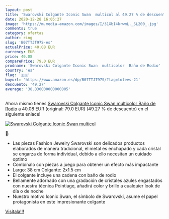 ```yaml
---
layout: post
title: 'Swarovski Colgante Iconic Swan  multicol al 49.27 % de descuento'
date: 2020-12-28 16:05:27
image: 'https://m.media-amazon.com/images/I/31XbI4krwmL._SL200_.jpg'
comments: true
category: ofertas
author: ring
slug: 'B07TTJT97S-es'
actualPrice: 40.08 EUR
currency: EUR
price: 40.08
comparePrice: 79.0 EUR
prodname: 'Swarovski Colgante Iconic Swan  multicolor  Baño de Rodio'
country: 'es'
flag: '🇪🇸'
buyurl: 'https://www.amazon.es/dp/B07TTJT97S/?tag=tolees-21'
descuento: '49.27'
average: '38.830000000000005'
---
```


Ahora mismo tienes [Swarovski Colgante Iconic Swan  multicolor  Baño de Rodio](https://www.amazon.es/dp/B07TTJT97S/?tag=tolees-21) a 40.08 EUR (original: 79.0 EUR) (49.27 %  de descuento) en el siguiente enlace!

[![Swarovski Colgante Iconic Swan  multicol](https://m.media-amazon.com/images/I/31XbI4krwmL._SL200_.jpg)](https://www.amazon.es/dp/B07TTJT97S/?tag=tolees-21)

🔎:

- Las piezas Fashion Jewelry Swarovski son delicados productos elaborados de manera tradicional, el metal es enchapado y cada cristal se engarza de forma individual, debido a ello necesitan un cuidado optimo
- Combínalo con piezas a juego para obtener un efecto más impactante
- Largo: 38 cm Colgante: 2x1.5 cm
- El colgante incluye una cadena con baño de rodio
- Bellamente adornado con una gradación de cristales azules engastados con nuestra técnica Pointiage, añadirá color y brillo a cualquier look de día o de noche
- Nuestro motivo Iconic Swan, el símbolo de Swarovski, asume el papel protagonista en este impresionante colgante

[Visítala!!!](https://www.amazon.es/dp/B07TTJT97S/?tag=tolees-21)
